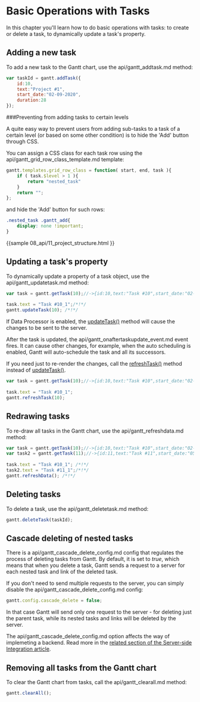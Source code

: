 Basic Operations with Tasks
========================================

In this chapter you'll learn how to do basic operations with tasks: to create or delete a task, to dynamically update a task's property. 


Adding a new task
----------------------------

To add a new task to the Gantt chart, use the api/gantt_addtask.md method:

~~~js
var taskId = gantt.addTask({
    id:10,
    text:"Project #1",
    start_date:"02-09-2020",
    duration:28
});
~~~

###Preventing from adding tasks to certain levels

A quite easy way to prevent users from adding sub-tasks to a task of a certain level (or based on some other condition) is to hide the 'Add'  button through CSS.

You can assign a CSS class for each task row using the api/gantt_grid_row_class_template.md template:

~~~js
gantt.templates.grid_row_class = function( start, end, task ){
	if ( task.$level > 1 ){
		return "nested_task"
	}
	return "";
};
~~~

and hide the 'Add' button for such rows:

~~~css
.nested_task .gantt_add{
	display: none !important;
}
~~~
{{sample
	08_api/11_project_structure.html
}}


Updating a task's property
------------------------------

To dynamically update a property of a task object, use the api/gantt_updatetask.md method:

~~~js
var task = gantt.getTask(10);//->{id:10,text:"Task #10",start_date:"02-09-2020",...}
 
task.text = "Task #10_1";/*!*/ 
gantt.updateTask(10); /*!*/
~~~

If Data Processor is enabled, the [updateTask()](api/gantt_updatetask.md) method will cause the changes to be sent to the server. 

After the task is updated, the api/gantt_onaftertaskupdate_event.md event fires. It can cause other changes, for example, when the auto scheduling is enabled, Gantt will auto-schedule the task and all its successors. 

If you need just to re-render the changes, call the [refreshTask()](api/gantt_refreshtask.md) method instead of [updateTask()](api/gantt_updatetask.md).

~~~js
var task = gantt.getTask(10);//->{id:10,text:"Task #10",start_date:"02-09-2020",...}
 
task.text = "Task #10_1"; 
gantt.refreshTask(10);
~~~

Redrawing tasks
----------------------

To re-draw all tasks in the Gantt chart, use the api/gantt_refreshdata.md method:

~~~js
var task = gantt.getTask(10);//->{id:10,text:"Task #10",start_date:"02-09-2020",...}
var task2 = gantt.getTask(11);//->{id:11,text:"Task #11",start_date:"05-09-2020",...}
 
task.text = "Task #10_1"; /*!*/ 
task2.text = "Task #11_1";/*!*/ 
gantt.refreshData(); /*!*/ 
~~~

Deleting tasks
-------------------------------

To delete a task, use the api/gantt_deletetask.md method:

~~~js
gantt.deleteTask(taskId);
~~~

Cascade deleting of nested tasks
---------------------------

There is a api/gantt_cascade_delete_config.md config that regulates the process of deleting tasks from Gantt. By default, it is set to *true*,
which means that when you delete a task, Gantt sends a request to a server for each nested task and link of the deleted task.

If you don't need to send multiple requests to the server, you can simply disable the api/gantt_cascade_delete_config.md config:

~~~js
gantt.config.cascade_delete = false;
~~~

In that case Gantt will send only one request to the server - for deleting just the parent task, while its nested tasks and links will be deleted by the server. 

The api/gantt_cascade_delete_config.md option affects the way of implemeting a backend. Read more in the 
[related section of the Server-side Integration article](desktop/server_side.md#cascadedeletion).

Removing all tasks from the Gantt chart
-------------------------------------------

To clear the Gantt chart from tasks, call the api/gantt_clearall.md method:

~~~js
gantt.clearAll();
~~~